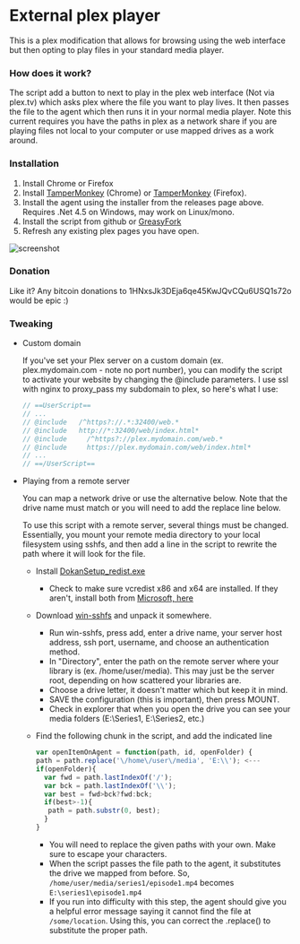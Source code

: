 # External plex player

This is a plex modification that allows for browsing using the web interface but then opting to play files in your standard media player.

### How does it work?
The script add a button to next to play in the plex web interface (Not via plex.tv) which asks plex where the file you want to play lives.  It then passes the file to the agent which then runs it in your normal media player.  Note this current requires you have the paths in plex as a network share if you are playing files not local to your computer or use mapped drives as a work around. 

### Installation
1. Install Chrome or Firefox
2. Install [TamperMonkey](https://chrome.google.com/webstore/detail/tampermonkey/dhdgffkkebhmkfjojejmpbldmpobfkfo?hl=en) (Chrome) or [TamperMonkey](https://addons.mozilla.org/en-GB/firefox/addon/tampermonkey/) (Firefox).
3. Install the agent using the installer from the releases page above. Requires .Net 4.5 on Windows, may work on Linux/mono.
4. Install the script from github or [GreasyFork](https://greasyfork.org/en/scripts/13437-plex-external-player)
5. Refresh any existing plex pages you have open.

![screenshot](http://i.imgur.com/sm49By9.png "screenshot")

### Donation
Like it? Any bitcoin donations to 1HNxsJk3DEja6qe45KwJQvCQu6USQ1s72o would be epic :)

### Tweaking
* Custom domain

     If you've set your Plex server on a custom domain (ex. plex.mydomain.com - note no port number), you can modify the script to activate your website by changing the @include parameters. I use ssl with nginx to proxy_pass my subdomain to plex, so here's what I use:
  
    ```js
    // ==UserScript==
    // ...
    // @include   /^https?://.*:32400/web.*
    // @include   http://*:32400/web/index.html*
    // @include		/^https?://plex.mydomain.com/web.*
    // @include		https://plex.mydomain.com/web/index.html*
    // ...
    // ==/UserScript==
    ```
* Playing from a remote server
  
  You can map a network drive or use the alternative below.  Note that the drive name must match or you will need to add the replace line below. 
  
    To use this script with a remote server, several things must be changed. Essentially, you mount your remote media directory to your local filesystem using sshfs, and then add a line in the script to rewrite the path where it will look for the file.
    * Install [DokanSetup_redist.exe](https://github.com/dokan-dev/dokany/releases/tag/v1.0.0-RC1)
      * Check to make sure vcredist x86 and x64 are installed. If they aren't, install both from [Microsoft, here](https://www.microsoft.com/download/details.aspx?id=48145)
    * Download [win-sshfs](https://github.com/dimov-cz/win-sshfs/releases/tag/1.6.0) and unpack it somewhere.
      * Run win-sshfs, press add, enter a drive name, your server host address, ssh port, username, and choose an authentication method.
      * In "Directory", enter the path on the remote server where your library is (ex. /home/user/media). This may just be the server root, depending on how scattered your libraries are.
      * Choose a drive letter, it doesn't matter which but keep it in mind.
      * SAVE the configuration (this is important), then press MOUNT.
      * Check in explorer that when you open the drive you can see your media folders (E:\Series1, E:\Series2, etc.)
    * Find the following chunk in the script, and add the indicated line
    
      ```js
      var openItemOnAgent = function(path, id, openFolder) {
      path = path.replace('\/home\/user\/media', 'E:\\'); <---
      if(openFolder){
        var fwd = path.lastIndexOf('/');
        var bck = path.lastIndexOf('\\');
        var best = fwd>bck?fwd:bck;
        if(best>-1){
         path = path.substr(0, best);   
        }                                        
      }
      ```
      * You will need to replace the given paths with your own. Make sure to escape your characters.
      * When the script passes the file path to the agent, it substitutes the drive we mapped from before. So, ```/home/user/media/series1/episode1.mp4``` becomes ```E:\series1\episode1.mp4```
      * If you run into difficulty with this step, the agent should give you a helpful error message saying it cannot find the file at ```/some/location```. Using this, you can correct the .replace() to substitute the proper path.
